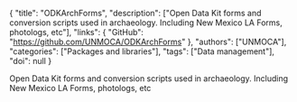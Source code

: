 {
  "title": "ODKArchForms",
  "description": ["Open Data Kit forms and conversion scripts used in archaeology. Including New Mexico LA Forms, photologs, etc"],
  "links": {
    "GitHub": "https://github.com/UNMOCA/ODKArchForms"
  },
  "authors": ["UNMOCA"],
  "categories": ["Packages and libraries"],
  "tags": ["Data management"],
  "doi": null
}

<!-- Generated by csv2md.R – do not edit by hand -->

Open Data Kit forms and conversion scripts used in archaeology. Including New Mexico LA Forms, photologs, etc